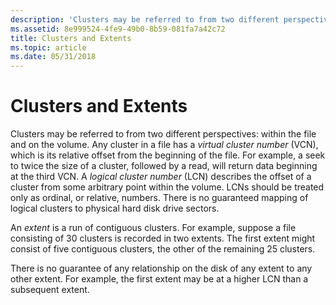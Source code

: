 ```yaml
---
description: 'Clusters may be referred to from two different perspectives: within the file and on the volume.'
ms.assetid: 8e999524-4fe9-49b0-8b59-081fa7a42c72
title: Clusters and Extents
ms.topic: article
ms.date: 05/31/2018
---
```


# Clusters and Extents

Clusters may be referred to from two different perspectives: within the file and on the volume. Any cluster in a file has a *virtual cluster number* (VCN), which is its relative offset from the beginning of the file. For example, a seek to twice the size of a cluster, followed by a read, will return data beginning at the third VCN. A *logical cluster number* (LCN) describes the offset of a cluster from some arbitrary point within the volume. LCNs should be treated only as ordinal, or relative, numbers. There is no guaranteed mapping of logical clusters to physical hard disk drive sectors.

An *extent* is a run of contiguous clusters. For example, suppose a file consisting of 30 clusters is recorded in two extents. The first extent might consist of five contiguous clusters, the other of the remaining 25 clusters.

There is no guarantee of any relationship on the disk of any extent to any other extent. For example, the first extent may be at a higher LCN than a subsequent extent.

 

 




